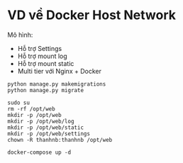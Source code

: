 # VD về Docker Host Network

Mô hình:
- Hỗ trợ Settings
- Hỗ trợ mount log
- Hỗ trợ mount static
- Multi tier với Nginx + Docker

```
python manage.py makemigrations
python manage.py migrate
```

```
sudo su
rm -rf /opt/web
mkdir -p /opt/web
mkdir -p /opt/web/log
mkdir -p /opt/web/static
mkdir -p /opt/web/settings
chown -R thanhnb:thanhnb /opt/web
```

```
docker-compose up -d
```
